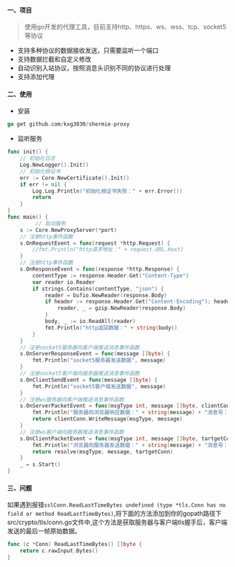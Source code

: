 #### 一、项目
> 使用go开发的代理工具，目前支持http、https、ws、wss、tcp、socket5等协议

- 支持多种协议的数据接收发送，只需要监听一个端口
- 支持数据拦截和自定义修改
- 自动识别入站协议，按照消息头识别不同的协议进行处理
- 支持添加代理

#### 二、使用

- 安装
```go
go get github.com/kxg3030/shermie-proxy
```

- 监听服务
```go
func init() {
 	// 初始化日志
 	Log.NewLogger().Init()
 	// 初始化根证书
 	err := Core.NewCertificate().Init()
 	if err != nil {
 		Log.Log.Println("初始化根证书失败：" + err.Error())
 		return
 	}
}
func main() {
         // 启动服务
   	s := Core.NewProxyServer(*port)
   	// 注册http事件函数
   	s.OnRequestEvent = func(request *http.Request) {
   		//fmt.Println("http请求地址：" + request.URL.Host)
   	}
   	// 注册http事件函数
   	s.OnResponseEvent = func(response *http.Response) {
   		contentType := response.Header.Get("Content-Type")
   		var reader io.Reader
   		if strings.Contains(contentType, "json") {
   			reader = bufio.NewReader(response.Body)
   			if header := response.Header.Get("Content-Encoding"); header == "gzip" {
   				reader, _ = gzip.NewReader(response.Body)
   			}
   			body, _ := io.ReadAll(reader)
   			fmt.Println("http返回数据：" + string(body))
   		}
   	}
   	// 注册socket5服务器向客户端推送消息事件函数
   	s.OnServerResponseEvent = func(message []byte) {
   		fmt.Println("socket5服务器发送数据", message)
   	}
   	// 注册socket5客户端向服务器推送消息事件函数
   	s.OnClientSendEvent = func(message []byte) {
   		fmt.Println("socket5客户端发送数据", message)
   	}
   	// 注册ws服务器向客户端推送消息事件函数
   	s.OnServerPacketEvent = func(msgType int, message []byte, clientConn *Websocket.Conn, resolve Core.ResolveWs) error {
   		fmt.Println("服务器向浏览器响应数据：" + string(message) + "消息号：" + strconv.Itoa(msgType))
   		return clientConn.WriteMessage(msgType, message)
   	}
   	// 注册ws客户端向服务器推送消息事件函数
   	s.OnClientPacketEvent = func(msgType int, message []byte, tartgetConn *Websocket.Conn, resolve Core.ResolveWs) error {
   		fmt.Println("浏览器向服务器发送数据：" + string(message) + "消息号：" + strconv.Itoa(msgType))
   		return resolve(msgType, message, tartgetConn)
   	}
   	_ = s.Start()
}
```

#### 三、问题
如果遇到报错`sslConn.ReadLastTimeBytes undefined (type *tls.Conn has no field or method ReadLastTimeBytes)`,将下面的方法添加到你的gopath路径下src/crypto/tls/conn.go文件中,这个方法是获取服务器与客户端tls握手后，客户端发送的最后一帧原始数据。
```go
func (c *Conn) ReadLastTimeBytes() []byte { 
    return c.rawInput.Bytes() 
}
```
